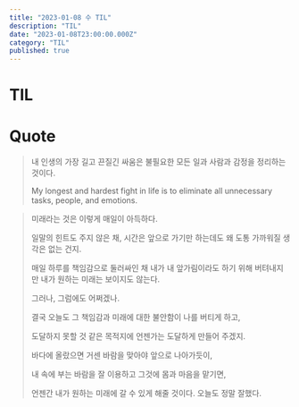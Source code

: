 ```yaml
---
title: "2023-01-08 수 TIL"
description: "TIL"
date: "2023-01-08T23:00:00.000Z"
category: "TIL"
published: true
---
```


# TIL


# Quote

> 내 인생의 가장 길고 끈질긴 싸움은 불필요한 모든 일과 사람과 감정을 정리하는 것이다. 
> 
> My longest and hardest fight in life is to eliminate all unnecessary tasks, people, and emotions.


> 미래라는 것은 이렇게 매일이 아득하다. 
> 
> 일말의 힌트도 주지 않은 채, 시간은 앞으로 가기만 하는데도 왜 도통 가까워질 생각은 없는 건지. 
> 
> 매일 하루를 책임감으로 둘러싸인 채 내가 내 앞가림이라도 하기 위해 버텨내지만 내가 원하는 미래는 보이지도 않는다. 
> 
> 그러나, 그럼에도 어쩌겠나. 
> 
> 결국 오늘도 그 책임감과 미래에 대한 불안함이 나를 버티게 하고, 
> 
> 도달하지 못할 것 같은 목적지에 언젠가는 도달하게 만들어 주겠지. 
> 
> 바다에 올랐으면 거센 바람을 맞아야 앞으로 나아가듯이, 
> 
> 내 속에 부는 바람을 잘 이용하고 그것에 몸과 마음을 맡기면, 
> 
> 언젠간 내가 원하는 미래에 갈 수 있게 해줄 것이다. 오늘도 정말 잘했다.
